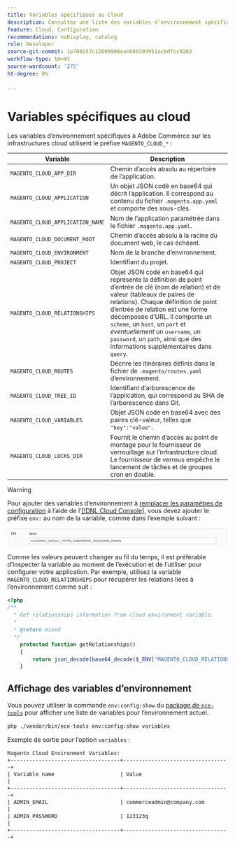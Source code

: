 ```yaml
---
title: Variables spécifiques au cloud
description: Consultez une liste des variables d’environnement spécifiques à Adobe Commerce sur l’infrastructure cloud.
feature: Cloud, Configuration
recommendations: noDisplay, catalog
role: Developer
source-git-commit: 1e789247c12009908eabb6039d951acbdfcc9263
workflow-type: tm+mt
source-wordcount: '272'
ht-degree: 0%

---
```


# Variables spécifiques au cloud

Les variables d’environnement spécifiques à Adobe Commerce sur les infrastructures cloud utilisent le préfixe `MAGENTO_CLOUD_*` :

| Variable | Description |
| -------- | --------------- |
| `MAGENTO_CLOUD_APP_DIR` | Chemin d’accès absolu au répertoire de l’application. |
| `MAGENTO_CLOUD_APPLICATION` | Un objet JSON codé en base64 qui décrit l’application. Il correspond au contenu du fichier `.magento.app.yaml` et comporte des sous-clés. |
| `MAGENTO_CLOUD_APPLICATION_NAME` | Nom de l’application paramétrée dans le fichier `.magento.app.yaml`. |
| `MAGENTO_CLOUD_DOCUMENT_ROOT` | Chemin d’accès absolu à la racine du document web, le cas échéant. |
| `MAGENTO_CLOUD_ENVIRONMENT` | Nom de la branche d’environnement. |
| `MAGENTO_CLOUD_PROJECT` | Identifiant du projet. |
| `MAGENTO_CLOUD_RELATIONSHIPS` | Objet JSON codé en base64 qui représente la définition de point d’entrée de clé (nom de relation) et de valeur (tableaux de paires de relations). Chaque définition de point d’entrée de relation est une forme décomposée d’URL. Il comporte un `scheme`, un `host`, un `port` et _éventuellement_ un `username`, un `password`, un `path`, ainsi que des informations supplémentaires dans `query`. |
| `MAGENTO_CLOUD_ROUTES` | Décrire les itinéraires définis dans le fichier de `.magento/routes.yaml` d’environnement. |
| `MAGENTO_CLOUD_TREE_ID` | Identifiant d’arborescence de l’application, qui correspond au SHA de l’arborescence dans Git. |
| `MAGENTO_CLOUD_VARIABLES` | Objet JSON codé en base64 avec des paires clé-valeur, telles que `"key":"value"`. |
| `MAGENTO_CLOUD_LOCKS_DIR` | Fournit le chemin d’accès au point de montage pour le fournisseur de verrouillage sur l’infrastructure cloud. Le fournisseur de verrous empêche le lancement de tâches et de groupes cron en double. |

>[!WARNING]
>
>Pour ajouter des variables d’environnement à [remplacer les paramètres de configuration](https://experienceleague.adobe.com/docs/commerce-operations/configuration-guide/paths/override-config-settings.html?lang=fr) à l’aide de l’[[!DNL Cloud Console]](../project/overview.md), vous devez ajouter le préfixe `env:` au nom de la variable, comme dans l’exemple suivant :
>
>![&#x200B; Exemple de variable d’environnement &#x200B;](../../assets/set-env-variable-ui.png)

Comme les valeurs peuvent changer au fil du temps, il est préférable d’inspecter la variable au moment de l’exécution et de l’utiliser pour configurer votre application. Par exemple, utilisez la variable `MAGENTO_CLOUD_RELATIONSHIPS` pour récupérer les relations liées à l’environnement comme suit :

```php
<?php
/**
  * Get relationships information from cloud environment variable.
  *
  * @return mixed
  */
    protected function getRelationships()
    {
        return json_decode(base64_decode($_ENV["MAGENTO_CLOUD_RELATIONSHIPS"]), true);
    }
```

## Affichage des variables d’environnement

Vous pouvez utiliser la commande `env:config:show` du [package de `ece-tools`](../dev-tools/package-overview.md) pour afficher une liste de variables pour l’environnement actuel.

```bash
php ./vendor/bin/ece-tools env:config:show variables
```

Exemple de sortie pour l’option `variables` :

```
Magento Cloud Environment Variables:
+-----------------------------------+----------------------------------+
| Variable name                     | Value                            |
+-----------------------------------+----------------------------------+
| ADMIN_EMAIL                       | commerceadmin@company.com        |
| ADMIN_PASSWORD                    | 123123q                          |
+-----------------------------------+----------------------------------+
```
